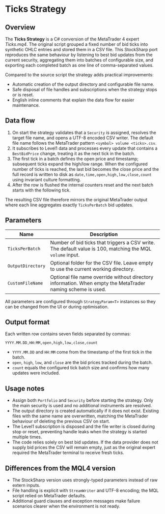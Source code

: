 # Ticks Strategy

## Overview

The **Ticks Strategy** is a C# conversion of the MetaTrader 4 expert *Ticks.mq4*. The original script grouped a fixed number of
bid ticks into synthetic OHLC entries and stored them in a CSV file. This StockSharp port reproduces the same behaviour by
listening to best bid updates from the current security, aggregating them into batches of configurable size, and exporting each
completed batch as one line of comma-separated values.

Compared to the source script the strategy adds practical improvements:

* Automatic creation of the output directory and configurable file name.
* Safe disposal of file handles and subscriptions when the strategy stops or is reset.
* English inline comments that explain the data flow for easier maintenance.

## Data flow

1. On start the strategy validates that a `Security` is assigned, resolves the target file name, and opens a UTF-8 encoded CSV
   writer. The default file name follows the MetaTrader pattern `<symbol> volume <ticks>.csv`.
2. It subscribes to Level1 data and processes every update that contains a `BestBidPrice` change, treating it as the next tick in
the batch.
3. The first tick in a batch defines the open price and timestamp; subsequent ticks expand the high/low range. When the configured
   number of ticks is reached, the last bid becomes the close price and the full record is written to disk as
   `date,time,open,high,low,close,count` using invariant culture formatting.
4. After the row is flushed the internal counters reset and the next batch starts with the following tick.

The resulting CSV file therefore mirrors the original MetaTrader output where each line aggregates exactly `TicksPerBatch` bid
updates.

## Parameters

| Name | Description |
|------|-------------|
| `TicksPerBatch` | Number of bid ticks that triggers a CSV write. The default value is 100, matching the MQL `volume` input. |
| `OutputDirectory` | Optional folder for the CSV file. Leave empty to use the current working directory. |
| `CustomFileName` | Optional file name override without directory information. When empty the MetaTrader naming scheme is used. |

All parameters are configured through `StrategyParam<T>` instances so they can be changed from the UI or during optimisation.

## Output format

Each written row contains seven fields separated by commas:

```
YYYY.MM.DD,HH:MM,open,high,low,close,count
```

* `YYYY.MM.DD` and `HH:MM` come from the timestamp of the first tick in the batch.
* `open`, `high`, `low`, and `close` are the bid prices tracked during the batch.
* `count` equals the configured tick batch size and confirms how many updates were included.

## Usage notes

* Assign both `Portfolio` and `Security` before starting the strategy. Only the main security is used and no additional
  instruments are resolved.
* The output directory is created automatically if it does not exist. Existing files with the same name are overwritten, matching
  the MetaTrader behaviour of deleting the previous CSV on start.
* The Level1 subscription is disposed and the file writer is closed during stop or reset, preventing handle leaks when the
  strategy is started multiple times.
* The code relies solely on best bid updates. If the data provider does not supply bid prices the CSV will remain empty, just as
the original expert required the MetaTrader terminal to receive fresh ticks.

## Differences from the MQL4 version

* The StockSharp version uses strongly-typed parameters instead of raw extern inputs.
* File handling is explicit with `StreamWriter` and UTF-8 encoding; the MQL script relied on MetaTrader defaults.
* Additional guard clauses and exception messages make failure scenarios clearer when the environment is not ready.

